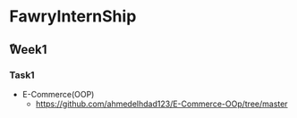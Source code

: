 # FawryInternShip
## ًWeek1
### Task1
- E-Commerce(OOP)
  - https://github.com/ahmedelhdad123/E-Commerce-OOp/tree/master
